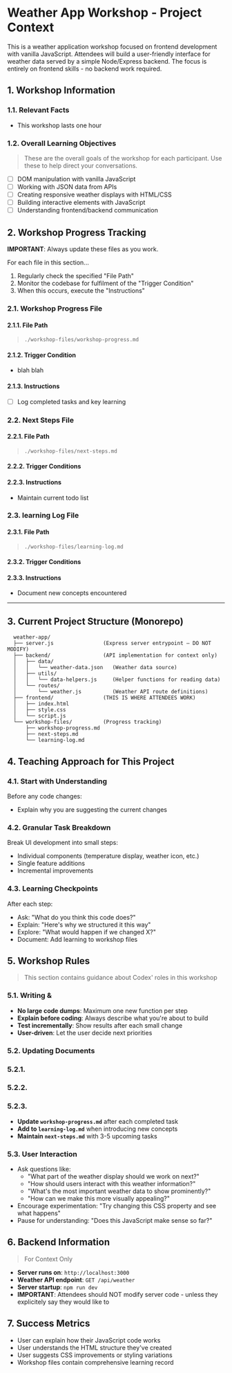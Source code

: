 # Weather App Workshop - Project Context

This is a weather application workshop focused on frontend development with vanilla JavaScript. Attendees will build a user-friendly interface for weather data served by a simple Node/Express backend. The focus is entirely on frontend skills - no backend work required.

## 1. Workshop Information

### 1.1. Relevant Facts

- This workshop lasts one hour
<!-- [ ] TODO: Workshop Context
  Write more facts
-->

### 1.2. Overall Learning Objectives

> These are the overall goals of the workshop for each participant. Use these to help direct your conversations.

- [ ] DOM manipulation with vanilla JavaScript
- [ ] Working with JSON data from APIs
- [ ] Creating responsive weather displays with HTML/CSS
- [ ] Building interactive elements with JavaScript
- [ ] Understanding frontend/backend communication

<!-- [ ] TODO: Tracking LO's
  Possibly create a tracking file in `.codex/session-state/learning-objective-checklist.md` so it tracks its completion state
-->

## 2. Workshop Progress Tracking

**IMPORTANT**: Always update these files as you work.

For each file in this section...

1. Regularly check the specified "File Path"
2. Monitor the codebase for fulfilment of the "Trigger Condition"
3. When this occurs, execute the "Instructions"

### 2.1. Workshop Progress File

#### 2.1.1. File Path

> `./workshop-files/workshop-progress.md`

#### 2.1.2. Trigger Condition

- blah blah

#### 2.1.3. Instructions

- [ ] Log completed tasks and key learning

### 2.2. Next Steps File

#### 2.2.1. File Path

> `./workshop-files/next-steps.md`

#### 2.2.2. Trigger Conditions

<!-- Define these -->

#### 2.2.3. Instructions

- Maintain current todo list
<!-- Expand this to be more specific; how granular should the tasks be etc etc -->

### 2.3. learning Log File

#### 2.3.1. File Path

> `./workshop-files/learning-log.md`

#### 2.3.2. Trigger Conditions

#### 2.3.3. Instructions

- Document new concepts encountered

---

## 3. Current Project Structure (Monorepo)

```src
  weather-app/
  ├── server.js                (Express server entrypoint — DO NOT MODIFY)
  ├── backend/                 (API implementation for context only)
  │   ├── data/
  │   │   └── weather-data.json   (Weather data source)
  │   ├── utils/
  │   │   └── data-helpers.js     (Helper functions for reading data)
  │   └── routes/
  │       └── weather.js          (Weather API route definitions)
  ├── frontend/                (THIS IS WHERE ATTENDEES WORK)
  │   ├── index.html
  │   ├── style.css
  │   └── script.js
  └── workshop-files/          (Progress tracking)
      ├── workshop-progress.md
      ├── next-steps.md
      └── learning-log.md
```

## 4. Teaching Approach for This Project

### 4.1. Start with Understanding

Before any code changes:

- Explain why you are suggesting the current changes

### 4.2. Granular Task Breakdown

Break UI development into small steps:

- Individual components (temperature display, weather icon, etc.)
- Single feature additions
- Incremental improvements

### 4.3. Learning Checkpoints

After each step:

- Ask: "What do you think this code does?"
- Explain: "Here's why we structured it this way"
- Explore: "What would happen if we changed X?"
- Document: Add learning to workshop files

## 5. Workshop Rules

> This section contains guidance about Codex' roles in this workshop

### 5.1. Writing & 

- **No large code dumps**: Maximum one new function per step
- **Explain before coding**: Always describe what you're about to build
- **Test incrementally**: Show results after each small change
- **User-driven**: Let the user decide next priorities

### 5.2. Updating Documents

### 5.2.1.

### 5.2.2.

### 5.2.3.

- **Update `workshop-progress.md`** after each completed task
- **Add to `learning-log.md`** when introducing new concepts
- **Maintain `next-steps.md`** with 3-5 upcoming tasks

### 5.3. User Interaction

- Ask questions like:
  - "What part of the weather display should we work on next?"
  - "How should users interact with this weather information?"
  - "What's the most important weather data to show prominently?"
  - "How can we make this more visually appealing?"
- Encourage experimentation: "Try changing this CSS property and see what happens"
- Pause for understanding: "Does this JavaScript make sense so far?"

## 6. Backend Information

> For Context Only

- **Server runs on**: `http://localhost:3000`
- **Weather API endpoint**: `GET /api/weather`
- **Server startup**: `npm run dev` 
- **IMPORTANT**: Attendees should NOT modify server code - unless they explicitely say they would like to

## 7. Success Metrics

- User can explain how their JavaScript code works
- User understands the HTML structure they've created
- User suggests CSS improvements or styling variations
- Workshop files contain comprehensive learning record
